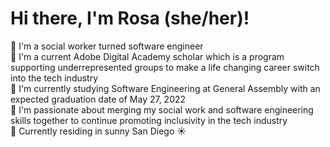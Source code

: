 # Hi there, I'm Rosa (she/her)! 
:cherry_blossom: I'm a social worker turned software engineer  
:cherry_blossom: I'm a current Adobe Digital Academy scholar which is a program supporting underrepresented groups to make a life changing career switch into the tech industry  
:cherry_blossom: I'm currently studying Software Engineering at General Assembly with an expected graduation date of May 27, 2022  
:cherry_blossom: I'm passionate about merging my social work and software engineering skills together to continue promoting inclusivity in the tech industry  
:cherry_blossom: Currently residing in sunny San Diego ☀️

